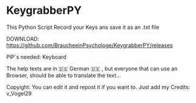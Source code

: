 # KeygrabberPY
This Python Script Record your Keys ans save it as an .txt file

DOWNLOAD: https://github.com/BraucheeinPsychologe/KeygrabberPY/releases

PIP`s needed: Keyboard

The help texts are in  🇩🇪 German 🇩🇪 , but everyone that can use an Browser, should be able to translate the text...

Copyight: You can edit it and repost it if you want to.
Just add my Credits: v_Vogel29
